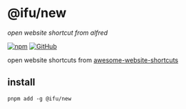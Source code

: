 # @ifu/new
*open website shortcut from alfred*

[![npm](https://img.shields.io/npm/v/@ifu/new)](https://github.com/JiangWeixian/ifu) [![GitHub](https://img.shields.io/npm/l/@ifu/new)](https://github.com/JiangWeixian/ifu)

open website shortcuts from [awesome-website-shortcuts](https://github.com/JiangWeixian/awesome-website-shortcuts)

## install 

```console
pnpm add -g @ifu/new
```
